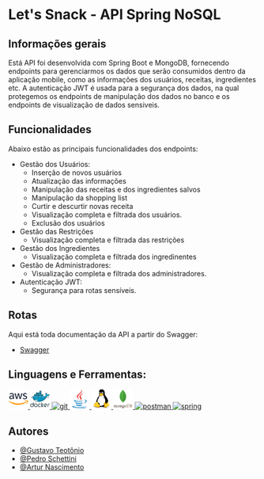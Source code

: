 # Let's Snack - API Spring NoSQL
## Informações gerais
Está API foi desenvolvida com Spring Boot e MongoDB, fornecendo endpoints para gerenciarmos os dados que serão consumidos dentro da aplicação mobile, como as informações dos usuários, receitas, ingredientes etc. A autenticação JWT é usada para a segurança dos dados, na qual protegemos os endpoints de manipulação dos dados no banco e os endpoints de visualização de dados sensiveis.

## Funcionalidades
Abaixo estão as principais funcionalidades dos endpoints:

- Gestão dos Usuários:
  - Inserção de novos usuários
  - Atualização das informações
  - Manipulação das receitas e dos ingredientes salvos
  - Manipulação da shopping list
  - Curtir e descurtir novas receita
  - Visualização completa e filtrada dos usuários.
  - Exclusão dos usuários
- Gestão das Restrições
  - Visualização completa e filtrada das restrições
- Gestão dos Ingredientes
  - Visualização completa e filtrada dos ingredinentes
- Gestão de Administradores:
    - Visualização completa e filtrada dos administradores.
- Autenticação JWT:
    - Segurança para rotas sensíveis.</p>

## Rotas
Aqui está toda documentação da API a partir do Swagger:
- [Swagger](http://ec2-44-196-143-207.compute-1.amazonaws.com:8080/swagger-ui/index.html#/)
  

## Linguagens e Ferramentas:
<p align="left"> <a href="https://aws.amazon.com" target="_blank" rel="noreferrer"> <img src="https://raw.githubusercontent.com/devicons/devicon/master/icons/amazonwebservices/amazonwebservices-original-wordmark.svg" alt="aws" width="40" height="40"/> </a> <a href="https://www.docker.com/" target="_blank" rel="noreferrer"> <img src="https://raw.githubusercontent.com/devicons/devicon/master/icons/docker/docker-original-wordmark.svg" alt="docker" width="40" height="40"/> </a> <a href="https://git-scm.com/" target="_blank" rel="noreferrer"> <img src="https://www.vectorlogo.zone/logos/git-scm/git-scm-icon.svg" alt="git" width="40" height="40"/> </a> <a href="https://www.java.com" target="_blank" rel="noreferrer"> <img src="https://raw.githubusercontent.com/devicons/devicon/master/icons/java/java-original.svg" alt="java" width="40" height="40"/> </a> <a href="https://www.linux.org/" target="_blank" rel="noreferrer"> <img src="https://raw.githubusercontent.com/devicons/devicon/master/icons/linux/linux-original.svg" alt="linux" width="40" height="40"/> </a> <a href="https://www.mongodb.com/" target="_blank" rel="noreferrer"> <img src="https://raw.githubusercontent.com/devicons/devicon/master/icons/mongodb/mongodb-original-wordmark.svg" alt="mongodb" width="40" height="40"/> </a> <a href="https://postman.com" target="_blank" rel="noreferrer"> <img src="https://www.vectorlogo.zone/logos/getpostman/getpostman-icon.svg" alt="postman" width="40" height="40"/> </a> <a href="https://spring.io/" target="_blank" rel="noreferrer"> <img src="https://www.vectorlogo.zone/logos/springio/springio-icon.svg" alt="spring" width="40" height="40"/> </a> </p>


## Autores
- [@Gustavo Teotônio](https://github.com/Gustavo-Teotonio)
- [@Pedro Schettini](https://github.com/pedroschettini)
- [@Artur Nascimento](https://github.com/arturnascimentosousa)

